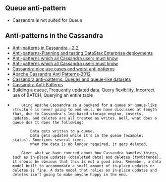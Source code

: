 ## Queue anti-pattern

* Cassandra is not suited for Queue

## Anti-patterns in the Cassandra

* [Anti-patterns in Cassandra - 2.2](https://docs.datastax.com/en/cassandra-oss/2.2/cassandra/planning/planPlanningAntiPatterns.html)
* [Anti-patterns-Planning and testing DataStax Enterprise deployments](https://docs.datastax.com/en/dse-planning/doc/planning/planningAntiPatterns.html)
* [Anti-patterns which all Cassandra users must know](https://morioh.com/p/9e872f2fcd88)
* [Anti-patterns which all Cassandra users must know](https://medium.com/analytics-vidhya/anti-patterns-which-all-cassandra-users-must-know-1e54c60ff1fa)
* [Cassandra nice use cases and worst anti patterns](https://www.slideshare.net/doanduyhai/cassandra-nice-use-cases-and-worst-anti-patterns)
* [Apache Cassandra Anti Patterns-2012](https://www.infoq.com/presentations/Apache-Cassandra-Anti-Patterns/)
* [Cassandra anti-patterns: Queues and queue-like datasets](https://irrlab.com/2016/04/14/cassandra-anti-patterns-queues-and-queue-like-datasets/)
* [Cassandra Anti-Patterns](https://www.tomaz.me/slides/2014-24-03-cassandra-anti-patterns/#/)
* Building a queue, Frequently updated data, Query flexibility, Incorrect use of BATCH, Querying an entire table
*
    ```pre
        Using Apache Cassandra as a backend for a queue or queue-like structure is never going to end well. We have discussed at length that, due to Cassandra's log-based storage engine, inserts, updates, and deletes are all treated as writes. Well, what does a queue do? It does the following:

            Data gets written to a queue.
            Data gets updated while it's in the queue (example: status). Sometimes several times.
            When the data is no longer required, it gets deleted.

        Given what we have covered about how Cassandra handles things, such as in-place updates (obsoleted data) and deletes (tombstones), it should be obvious that this is not a good idea. Remember, a data model built to accommodate a small amount of in-place updates or deletes is fine. A data model that relies on in-place updates and deletes isn’t going to make anyone happy in the end.
    ```
